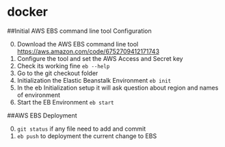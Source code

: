 # docker
##Initial AWS EBS command line tool Configuration

0. Download the AWS EBS command line tool https://aws.amazon.com/code/6752709412171743
0. Configure the tool and set the AWS Access and Secret key
0. Check its working fine `eb --help`
0. Go to the  git checkout folder 
0. Initialization the Elastic Beanstalk Environment `eb init`
0. In the eb Initialization setup it will ask question about region and names of environment
0. Start the EB Environment `eb start`

##AWS EBS Deployment 

0. `git status`  if any file need to add and commit
0. `eb push` to deployment the current change to EBS

